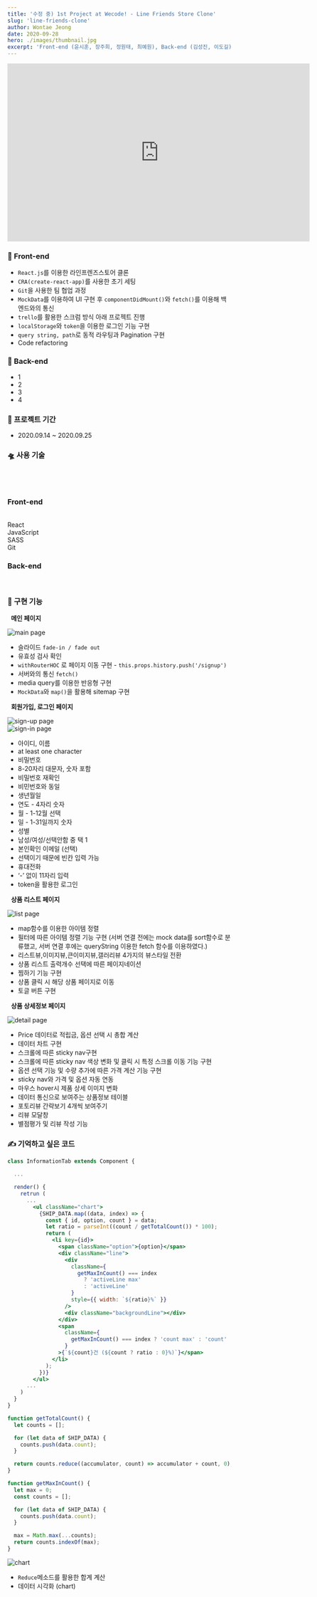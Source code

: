 ```yaml
---
title: '수정 중) 1st Project at Wecode! - Line Friends Store Clone'
slug: 'line-friends-clone'
author: Wontae Jeong
date: 2020-09-28
hero: ./images/thumbnail.jpg
excerpt: 'Front-end (윤시훈, 장주희, 정원태, 최예원), Back-end (김성진, 이도길), PM 장주희'
---
```


<iframe src="https://player.vimeo.com/video/462291088" width="680" height="400" frameborder="0" allow="autoplay; fullscreen" allowfullscreen></iframe>

### 🙌 Front-end

- `React.js`를 이용한 라인프렌즈스토어 클론
- `CRA(create-react-app)`를 사용한 초기 세팅
- `Git`을 사용한 팀 협업 과정
- `MockData`를 이용하여 UI 구현 후 `componentDidMount()`와 `fetch()`를 이용해 백엔드와의 통신
- `trello`를 활용한 스크럼 방식 아래 프로젝트 진행
- `localStorage`와 `token`을 이용한 로그인 기능 구현
- `query string, path`로 동적 라우팅과 Pagination 구현
- Code refactoring

### 🙌 Back-end

- 1
- 2
- 3
- 4

### 🎉 프로젝트 기간

- 2020.09.14 ~ 2020.09.25

### 🛸 사용 기술

<p className="box" style="padding: 20px 30px">

### Front-end

<br/>
React
<br/>
JavaScript
<br/>
SASS
<br/>
Git

### Back-end

<br/>

</p>

### 🚀 구현 기능

&nbsp;&nbsp;**메인 페이지**

<img alt="main page" src="./images/main.jpg" />
<br/>

- 슬라이드 `fade-in / fade out`
- 유효성 검사 확인
- `withRouterHOC` 로 페이지 이동 구현 - `this.props.history.push('/signup')`
- 서버와의 통신 `fetch()`
- media query를 이용한 반응형 구현
- `MockData`와 `map()`을 활용해 sitemap 구현

&nbsp;&nbsp;**회원가입, 로그인 페이지**

<img alt="sign-up page" src="./images/sign_up.jpg" />
<br/>
<img alt="sign-in page" src="./images/sign_in.jpg" />
<br/>

- 아이디, 이름
- at least one character
- 비밀번호
- 8-20자리 대문자, 숫자 포함
- 비밀번호 재확인
- 비민번호와 동일
- 생년월일
- 연도 - 4자리 숫자
- 월 - 1-12월 선택
- 일 - 1-31일까지 숫자
- 성별
- 남성/여성/선택안함 중 택 1
- 본인확인 이메일 (선택)
- 선택이기 때문에 빈칸 입력 가능
- 휴대전화
- ‘-’ 없이 11자리 입력
- token을 활용한 로그인

&nbsp;&nbsp;**상품 리스트 페이지**

<img alt="list page" src="./images/list.gif" style="max-width: 680px"/>
<br/>

- map함수를 이용한 아이템 정렬
- 필터에 따른 아이템 정렬 기능 구현
  (서버 연결 전에는 mock data를 sort함수로 분류했고,
  서버 연결 후에는 queryString 이용한 fetch 함수를 이용하였다.)
- 리스트뷰,이미지뷰,큰이미지뷰,갤러리뷰 4가지의 뷰스타일 전환
- 상품 리스트 출력개수 선택에 따른 페이지네이션
- 찜하기 기능 구현
- 상품 클릭 시 해당 상품 페이지로 이동
- 토글 버튼 구현

&nbsp;&nbsp;**상품 상세정보 페이지**

<img alt="detail page" src="./images/detail_gif.gif" style="max-width: 680px"/>
<br/>

- Price 데이터로 적립금, 옵션 선택 시 총합 계산
- 데이터 차트 구현
- 스크롤에 따른 sticky nav구현
- 스크롤에 따른 sticky nav 색상 변화 및 클릭 시 특정 스크롤 이동 기능 구현
- 옵션 선택 기능 및 수량 추가에 따른 가격 계산 기능 구현
- sticky nav와 가격 및 옵션 자동 연동
- 마우스 hover시 제품 상세 이미지 변화
- 데이터 통신으로 보여주는 상품정보 테이블
- 포토리뷰 간략보기 4개씩 보여주기
- 리뷰 모달창
- 별점평가 및 리뷰 작성 기능

### ✍ 기억하고 싶은 코드

```jsx
class InformationTab extends Component {

  ...

  render() {
    retrun (
      ...
        <ul className="chart">
          {SHIP_DATA.map((data, index) => {
            const { id, option, count } = data;
            let ratio = parseInt((count / getTotalCount()) * 100);
            return (
              <li key={id}>
                <span className="option">{option}</span>
                <div className="line">
                  <div
                    className={
                      getMaxInCount() === index
                        ? 'activeLine max'
                        : 'activeLine'
                    }
                    style={{ width: `${ratio}%` }}
                  />
                  <div className="backgroundLine"></div>
                </div>
                <span
                  className={
                    getMaxInCount() === index ? 'count max' : 'count'
                  }
                >{`${count}건 (${count ? ratio : 0}%)`}</span>
              </li>
            );
          })}
        </ul>
      ...
    )
  }
}

function getTotalCount() {
  let counts = [];

  for (let data of SHIP_DATA) {
    counts.push(data.count);
  }

  return counts.reduce((accumulator, count) => accumulator + count, 0);
}

function getMaxInCount() {
  let max = 0;
  const counts = [];

  for (let data of SHIP_DATA) {
    counts.push(data.count);
  }

  max = Math.max(...counts);
  return counts.indexOf(max);
}
```

<img alt="chart" src="./images/data_chart.jpg" />
<br />

- `Reduce`메소드를 활용한 합계 계산
- 데이터 시각화 (chart)
